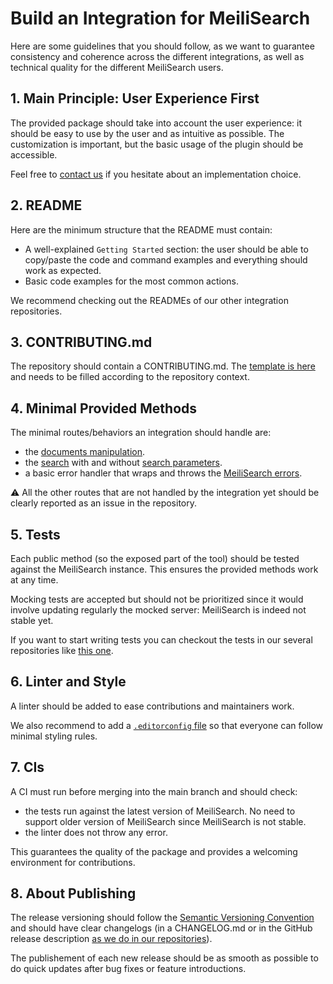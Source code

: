 # Build an Integration for MeiliSearch

Here are some guidelines that you should follow, as we want to guarantee consistency and coherence across the different integrations, as well as technical quality for the different MeiliSearch users.

## 1. Main Principle: User Experience First

The provided package should take into account the user experience: it should be easy to use by the user and as intuitive as possible. The customization is important, but the basic usage of the plugin should be accessible.

Feel free to [contact us](https://docs.meilisearch.com/learn/what_is_meilisearch/contact.html#contact-us) if you hesitate about an implementation choice.

## 2. README

Here are the minimum structure that the README must contain:

- A well-explained `Getting Started` section: the user should be able to copy/paste the code and command examples and everything should work as expected.
- Basic code examples for the most common actions.

We recommend checking out the READMEs of our other integration repositories.

## 3. CONTRIBUTING.md

The repository should contain a CONTRIBUTING.md. The [template is here](/templates/CONTRIBUTING.md) and needs to be filled according to the repository context.

## 4. Minimal Provided Methods

The minimal routes/behaviors an integration should handle are:

- the [documents manipulation](https://docs.meilisearch.com/reference/api/documents.html).
- the [search](https://docs.meilisearch.com/reference/api/search.html) with and without [search parameters](https://docs.meilisearch.com/reference/features/search_parameters.html).
- a basic error handler that wraps and throws the [MeiliSearch errors](https://docs.meilisearch.com/reference/api/#errors-status-code).

⚠️ All the other routes that are not handled by the integration yet should be clearly reported as an issue in the repository.

## 5. Tests

Each public method (so the exposed part of the tool) should be tested against the MeiliSearch instance. This ensures the provided methods work at any time.

Mocking tests are accepted but should not be prioritized since it would involve updating regularly the mocked server: MeiliSearch is indeed not stable yet.

If you want to start writing tests you can checkout the tests in our several repositories like [this one](https://github.com/meilisearch/meilisearch-php/).

## 6. Linter and Style

A linter should be added to ease contributions and maintainers work.

We also recommend to add a [`.editorconfig` file](https://editorconfig.org/) so that everyone can follow minimal styling rules.

## 7. CIs

A CI must run before merging into the main branch and should check:

- the tests run against the latest version of MeiliSearch. No need to support older version of MeiliSearch since MeiliSearch is not stable.
- the linter does not throw any error.

This guarantees the quality of the package and provides a welcoming environment for contributions.

## 8. About Publishing

The release versioning should follow the [Semantic Versioning Convention](https://docs.meilisearch.com/reference/api/#errors-status-code) and should have clear changelogs (in a CHANGELOG.md or in the GitHub release description [as we do in our repositories](https://github.com/meilisearch/meilisearch-ruby/releases)).

The publishement of each new release should be as smooth as possible to do quick updates after bug fixes or feature introductions.
